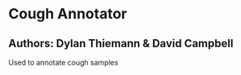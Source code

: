 Cough Annotator
===============

Authors: Dylan Thiemann & David Campbell
----

Used to annotate cough samples
